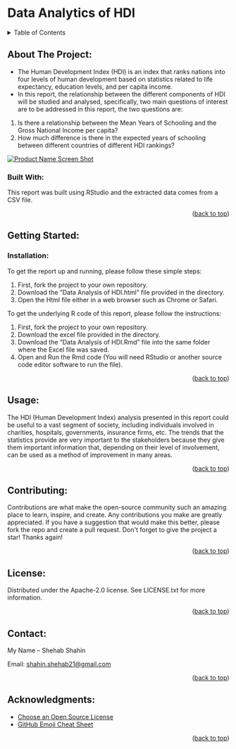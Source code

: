 
# Data Analytics of HDI

<!-- TABLE OF CONTENTS -->
<details>
  <summary>Table of Contents</summary>
  <ol>
    <li>
      <a href="#about-the-project">About The Project</a>
      <ul>
        <li><a href="#built-with">Built With</a></li>
      </ul>
    </li>
    <li>
      <a href="#getting-started">Getting Started</a>
      <ul>
        <li><a href="#installation">Installation</a></li>
      </ul>
    </li>
    <li><a href="#usage">Usage</a></li>
    <li><a href="#contributing">Contributing</a></li>
    <li><a href="#license">License</a></li>
    <li><a href="#contact">Contact</a></li>
    <li><a href="#acknowledgments">Acknowledgments</a></li>
  </ol>
</details>



<!-- ABOUT THE PROJECT -->
## About The Project:
*	The Human Development Index (HDI) is an index that ranks nations into four levels of human development based on statistics related to life expectancy, education levels, and per capita income.
*	In this report, the relationship between the different components of HDI will be studied and analysed, specifically, two main questions of interest are to be addressed in this report, the two questions are: 
  1.	Is there a relationship between the Mean Years of Schooling and the Gross National Income per capita?
  2.	How much difference is there in the expected years of schooling between different countries of different HDI rankings?

[![Product Name Screen
Shot][product-screenshot]](https://example.com)

### Built With:
This report was built using RStudio and the extracted data comes from a CSV file.

<p align="right">(<a href="#top">back to top</a>)</p>

<!-- GETTING STARTED -->
## Getting Started:

### Installation:
To get the report up and running, please follow these simple steps:
1.	First, fork the project to your own repository.
2.	Download the “Data Analysis of HDI.html” file provided in the directory.
3.	Open the Html file either in a web browser such as Chrome or Safari. 

To get the underlying R code of this report, please follow the instructions:
1.	First, fork the project to your own repository.
2.	Download the excel file provided in the directory. 
3.	Download the “Data Analysis of HDI.Rmd” file into the same folder where the Excel file was saved. 
4.	Open and Run the Rmd code (You will need RStudio or another source code editor software to run the file). 

<p align="right">(<a href="#top">back to top</a>)</p>


<!-- USAGE EXAMPLES -->
## Usage:
The HDI (Human Development Index) analysis presented in this report could be useful to a vast segment of society, including individuals involved in charities, hospitals, governments, insurance firms, etc. The trends that the statistics provide are very important to the stakeholders because they give them important information that, depending on their level of involvement, can be used as a method of improvement in many areas. 

<p align="right">(<a href="#top">back to top</a>)</p>


<!-- CONTRIBUTING -->
## Contributing:
Contributions are what make the open-source community such an amazing place to learn, inspire, and create. Any contributions you make are greatly appreciated.
If you have a suggestion that would make this better, please fork the repo and create a pull request. Don't forget to give the project a star! Thanks again!

<p align="right">(<a href="#top">back to top</a>)</p>

<!-- LICENSE -->
## License:
Distributed under the Apache-2.0 license. See LICENSE.txt for more information.

<p align="right">(<a href="#top">back to top</a>)</p>


<!-- CONTACT -->
## Contact:
My Name – Shehab Shahin

Email: [shahin.shehab21@gmail.com](shahin.shehab21@gmail.com)

<p align="right">(<a href="#top">back to top</a>)</p>

<!-- ACKNOWLEDGMENTS -->
## Acknowledgments:

* [Choose an Open Source License](https://choosealicense.com)
* [GitHub Emoji Cheat Sheet](https://www.webpagefx.com/tools/emoji-cheat-sheet)

<p align="right">(<a href="#top">back to top</a>)</p>

<!-- MARKDOWN LINKS & IMAGES -->
[product-screenshot]: images/screenshot.png
